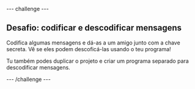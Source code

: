 \--- challenge \---

## Desafio: codificar e descodificar mensagens

Codifica algumas mensagens e dá-as a um amigo junto com a chave secreta. Vê se eles podem descoficá-las usando o teu programa!

Tu também podes duplicar o projeto e criar um programa separado para descodificar mensagens.

\--- /challenge \---